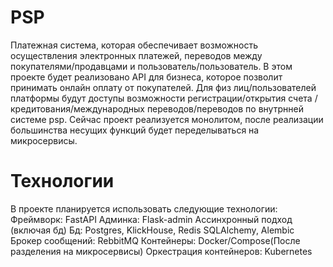 # PSP
Платежная система, которая обеспечивает возможность осуществления электронных платежей, переводов между покупателями/продавцами и пользователь/пользователь. 
В этом проекте будет реализовано API для бизнеса, которое позволит принимать онлайн оплату от покупателей. Для физ лиц/пользователей платформы будут доступы возможности регистрации/открытия счета
/кредитования/международных переводов/переводов по внутрнней системе psp. 
Сейчас проект реализуется монолитом, после реализации большинства несущих функций будет переделываться на микросервисы. 

# Технологии
В проекте планируется использовать следующие технологии:
Фреймворк: FastAPI
Админка: Flask-admin
Ассинхронный подход (включая бд)
Бд: Postgres, KlickHouse, Redis
SQLAlchemy, Alembic
Брокер сообщений: RebbitMQ
Контейнеры: Docker/Compose(После разделения на микросервисы)
Оркестрация контейнеров: Kubernetes

